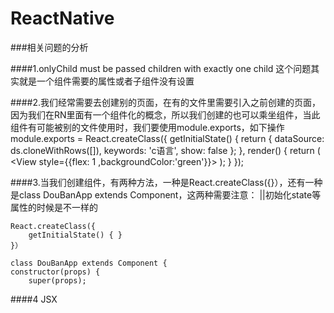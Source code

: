 # ReactNative


###相关问题的分析	
								
####1.onlyChild must be passed children with exactly one child
这个问题其实就是一个组件需要的属性或者子组件没有设置


####2.我们经常需要去创建别的页面，在有的文件里需要引入之前创建的页面，因为我们在RN里面有一个组件化的概念，所以我们创建的也可以乘坐组件，当此组件有可能被别的文件使用时，我们要使用module.exports，如下操作
	module.exports = React.createClass({
	getInitialState() {
       return {
           dataSource: ds.cloneWithRows([]),
           keywords: 'c语言',
           show: false
       };
    },
    render() {
        return (
            <View style={{flex: 1 ,backgroundColor:'green'}}>
            </View>
        );
    }
});

####3.当我们创建组件，有两种方法，一种是React.createClass({}），还有一种是class DouBanApp extends Component，这两种需要注意：
||初始化state等属性的时候是不一样的


	React.createClass({
		getInitialState() {	}
	}）
	
	class DouBanApp extends Component {
	constructor(props) {
    	super(props);
    	
    	
    	
####4 JSX


    
